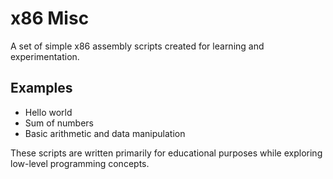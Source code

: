 # x86 Misc

A set of simple x86 assembly scripts created for learning and experimentation.

## Examples

- Hello world
- Sum of numbers
- Basic arithmetic and data manipulation

These scripts are written primarily for educational purposes while exploring low-level programming concepts.
